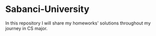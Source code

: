 # Sabanci-University

In this repository I will share my homeworks' solutions throughout my journey in CS major.
